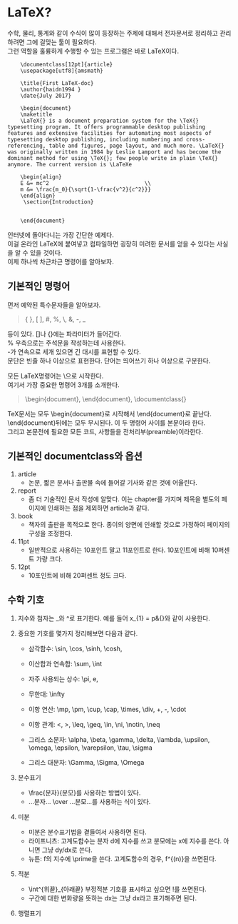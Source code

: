 # LaTeX?

수학, 물리, 통계와 같이 수식이 많이 등장하는 주제에 대해서 전자문서로 정리하고 관리하려면 그에 걸맞는 툴이 필요하다.  
그런 역할을 훌륭하게 수행할 수 있는 프로그램은 바로 LaTeX이다.  

```{.tex}
    \documentclass[12pt]{article}
    \usepackage[utf8]{amsmath}

    \title{First LaTeX-doc}
    \author{haidn1994 }
    \date{July 2017}

    \begin{document}
	\maketitle
	\LaTeX{} is a document preparation system for the \TeX{}
typesetting program. It offers programmable desktop publishing features and extensive facilities for automating most aspects of typesetting desktop publishing, including numbering and cross-referencing, table and figures, page layout, and much more. \LaTeX{} was originally written in 1984 by Leslie Lamport and has become the dominant method for using \TeX{}; few people write in plain \TeX{} anymore. The current version is \LaTeXe

    \begin{align}
    E &= mc^2           				   \\
    m &= \frac{m_0}{\sqrt{1-\frac{v^2}{c^2}}}
    \end{align}
	 \section{Introduction}


    \end{document}
```

인터넷에 돌아다니는 가장 간단한 예제다.  
이걸 온라인 LaTeX에 붙여넣고 컴파일하면 굉장히 미려한 문서를 얻을 수 있다는 사실을 알 수 있을 것이다.  
이제 하나씩 차근차근 명령어를 알아보자.

## 기본적인 명령어

먼저 예약된 특수문자들을 알아보자.

> \{ \}, \[ \], \#, %, \\, &, \-, \_

등이 있다. \[\]나 \{\}에는 파라미터가 들어간다.  
% 우측으로는 주석문을 작성하는데 사용한다.  
\-가 연속으로 세개 있으면 긴 대시를 표현할 수 있다.  
문단은 빈줄 하나 이상으로 표현한다. 단어는 띄어쓰기 하나 이상으로 구분한다.  


모든 LaTeX명령어는 \\으로 시작한다.  
여기서 가장 중요한 명령어 3개를 소개한다.

> \\begin\{document\}, \\end\{document\}, \\documentclass\{\}

TeX문서는 모두 \\begin\{document\}로 시작해서 \\end\{document\}로 끝난다.  
\\end\{document\}뒤에는 모두 무시된다. 이 두 명령어 사이를 본문이라 한다.  
그리고 본문전에 필요한 모든 코드, 사항들을 전처리부(preamble)이라한다.  

## 기본적인 documentclass와 옵션

1. article
	* 논문, 짧은 문서나 출판물 속에 들어갈 기사와 같은 것에 어울린다. 
2. report
	* 좀 더 기술적인 문서 작성에 알맞다. 이는 chapter를 가지며 제목을 별도의 페이지에 인쇄하는 점을 제외하면 article과 같다.
3. book
	* 책자의 출판을 목적으로 한다. 종이의 양면에 인쇄할 것으로 가정하여 페이지의 구성을 조정한다.
4. 11pt
	* 일반적으로 사용하는 10포인트 말고 11포인트로 한다. 10포인트에 비해 10퍼센트 가량 크다.
5. 12pt
	* 10포인트에 비해 20퍼센트 정도 크다.

## 수학 기호

1. 지수와 첨자는 \_와 ^로 표기한다. 예를 들어 x\_\{1\} = p&\{\}와 같이 사용한다.

2. 중요한 기호를 몇가지 정리해보면 다음과 같다.  

	* 삼각함수: \sin, \cos, \sinh, \cosh, 

	* 이산합과 연속합: \sum, \int

	* 자주 사용되는 상수: \pi, e, 

	* 무한대: \infty

	* 이항 연산: \mp, \pm, \cup, \cap, \times, \div, +, \-, \cdot

	* 이항 관계: <, >, \leq, \geq, \in, \ni, \notin, \neq

	* 그리스 소문자: \alpha, \beta, \gamma, \delta, \lambda, \upsilon, \omega, \epsilon, \varepsilon, \tau, \sigma

	* 그리스 대문자: \Gamma, \Sigma, \Omega

3. 분수표기
	
	* \frac\{분자\}\{분모\}를 사용하는 방법이 있다.
	* ...분자... \over ...분모...를 사용하는 식이 있다.  

4. 미분
	* 미분은 분수표기법을 곁들여서 사용하면 된다.  
	* 라이프니츠: 고계도함수는 분자 d에 지수를 쓰고 분모에는 x에 지수를 쓴다. 아니면 그냥 dy/dx로 쓴다.  
	* 뉴튼: f의 지수에 \prime을 쓴다. 고계도함수의 경우, f^\{(n)\}을 쓰면된다.  

5. 적분
	* \int^\{위끝\}\_\{아래끝\} 부정적분 기호를 표시하고 싶으면 \!를 쓰면된다.
	* 구간에 대한 변화량을 뜻하는 dx는 그냥 dx라고 표기해주면 된다.


6. 행렬표기



